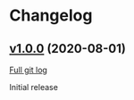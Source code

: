 # Changelog

## [v1.0.0](https://github.com/peps1/airdcpp-user-commands/tree/v1.0.0) (2020-08-01)
[Full git log](https://github.com/peps1/airdcpp-user-commands/compare/f1295271029803754d14f0e0dc01eb5466a6863a...v1.0.0)

Initial release
